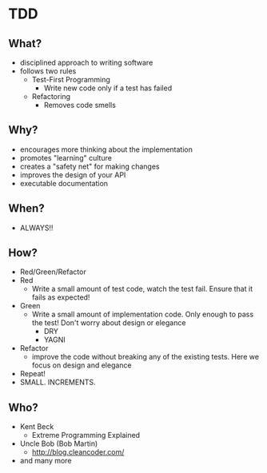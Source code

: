 # TDD

## What?
 - disciplined approach to writing software
 - follows two rules
   - Test-First Programming
     - Write new code only if a test has failed
   - Refactoring
     - Removes code smells

## Why?
 - encourages more thinking about the implementation
 - promotes "learning" culture
 - creates a "safety net" for making changes
 - improves the design of your API
 - executable documentation

## When?
 - ALWAYS!!

## How?
 - Red/Green/Refactor
 - Red
   - Write a small amount of test code, watch the test fail. Ensure that it fails as expected!
 - Green
   - Write a small amount of implementation code. Only enough to pass the test! Don't worry about design or elegance
     - DRY
     - YAGNI
 - Refactor
   - improve the code without breaking any of the existing tests. Here we focus on design and elegance
 - Repeat!
 - SMALL. INCREMENTS.

## Who?
 - Kent Beck
   - Extreme Programming Explained
 - Uncle Bob (Bob Martin)
   - http://blog.cleancoder.com/
 - and many more